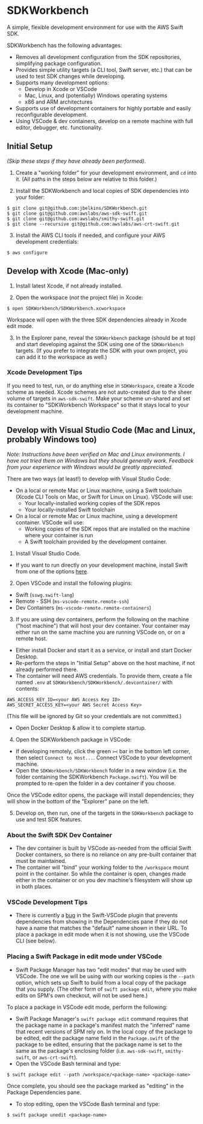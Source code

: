 # SDKWorkbench

A simple, flexible development environment for use with the AWS Swift SDK.

SDKWorkbench has the following advantages:
- Removes all development configuration from the SDK repositories, simplifying package configuration.
- Provides simple utility targets (a CLI tool, Swift server, etc.) that can be used to test SDK changes while developing.
- Supports many development options:
  - Develop in Xcode or VSCode
  - Mac, Linux, and (potentially) Windows operating systems
  - x86 and ARM architectures
- Supports use of development containers for highly portable and easily reconfigurable development.
- Using VSCode & dev containers, develop on a remote machine with full editor, debugger, etc. functionality.

## Initial Setup
_(Skip these steps if they have already been performed)_.

1. Create a "working folder" for your development environment, and `cd` into it. (All paths in the steps below are relative to this folder.)

2. Install the SDKWorkbench and local copies of SDK dependencies into your folder:
```
$ git clone git@github.com:jbelkins/SDKWorkbench.git
$ git clone git@github.com:awslabs/aws-sdk-swift.git
$ git clone git@github.com:awslabs/smithy-swift.git
$ git clone --recursive git@github.com:awslabs/aws-crt-swift.git
```

3. Install the AWS CLI tools if needed, and configure your AWS development credentials:
```
$ aws configure
```

## Develop with Xcode (Mac-only)

1. Install latest Xcode, if not already installed.

2. Open the workspace (_not_ the project file) in Xcode:
```
$ open SDKWorkbench/SDKWorkbench.xcworkspace
```
Workspace will open with the three SDK dependencies already in Xcode edit mode.

3. In the Explorer pane, reveal the `SDKWorkbench` package (should be at top) and start developing against the SDK using one of the `SDKWorkbench` targets.  (If you prefer to integrate the SDK with your own project, you can add it to the workspace as well.)

### Xcode Development Tips

If you need to test, run, or do anything else in `SDKWorkspace`, create a Xcode scheme as needed.
Xcode schemes are not auto-created due to the sheer volume of targets in `aws-sdk-swift`.
Make your scheme un-shared and set its container to "SDKWorkbench Workspace" so that it stays local
to your development machine.

## Develop with Visual Studio Code (Mac and Linux, probably Windows too)
_Note: Instructions have been verified on Mac and Linux environments.  I have not tried them on Windows but they should generally work.  Feedback from your experience with Windows would be greatly appreciated._

There are two ways (at least!) to develop with Visual Studio Code:
- On a local or remote Mac or Linux machine, using a Swift toolchain (Xcode CLI Tools on Mac, or Swift for Linux on Linux). VSCode will use:
  - Your locally-installed working copies of the SDK repos
  - Your locally-installed Swift toolchain
- On a local or remote Mac or Linux machine, using a development container.  VSCode will use:
  - Working copies of the SDK repos that are installed on the machine where your container is run
  - A Swift toolchain provided by the development container.

1. Install Visual Studio Code.
- If you want to run directly on your development machine, install Swift from one of the options [here](https://www.swift.org/download/).

2. Open VSCode and install the following plugins:
- Swift (`sswg.swift-lang`)
- Remote - SSH (`ms-vscode-remote.remote-ssh`)
- Dev Containers (`ms-vscode-remote.remote-containers`)

3. If you are using dev containers, perform the following on the machine ("host machine") that will host your dev container.  Your container may either run on the same machine you are running VSCode on, or on a remote host.
- Either install Docker and start it as a service, or install and start Docker Desktop.
- Re-perform the steps in "Initial Setup" above on the host machine, if not already performed there.
- The container will need AWS credentials.  To provide them, create a file named `.env` at `SDKWorkbench/SDKWorkbench/.devcontainer/` with contents:
```
AWS_ACCESS_KEY_ID=<your AWS Access Key ID>
AWS_SECRET_ACCESS_KEY=<your AWS Secret Access Key>
```
(This file will be ignored by Git so your credentials are not committed.)
- Open Docker Desktop & allow it to complete startup.

4. Open the SDKWorkbench package in VSCode:
- If developing remotely, click the green `><` bar in the bottom left corner, then select `Connect to Host...`.  Connect VSCode to your development machine. 
- Open the `SDKWorkbench/SDKWorkbench` folder in a new window (i.e. the folder containing the SDKWorkbench `Package.swift`). You will be prompted to re-open the folder in a dev container if you choose.

Once the VSCode editor opens, the package will install dependencies; they will show in the bottom of the "Explorer" pane on the left.

5. Develop on, then run, one of the targets in the `SDKWorkbench` package to use and test SDK features.

### About the Swift SDK Dev Container
- The dev container is built by VSCode as-needed from the official Swift Docker containers, so there is no reliance on any pre-built container that must be maintained.
- The container will "bind" your working folder to the `/workspace` mount point in the container.  So while the container is open, changes made either in the container or on you dev machine's filesystem will show up in both places.

### VSCode Development Tips
- There is currently a [bug](https://github.com/swift-server/vscode-swift/issues/425) in the Swift-VSCode plugin that prevents dependencies from showing in the Dependencies pane if they do not have a name that matches the "default" name shown in their URL.  To place a package in edit mode when it is not showing, use the VSCode CLI (see below).

### Placing a Swift Package in edit mode under VSCode
- Swift Package Manager has two "edit modes" that may be used with VSCode.  The one we will be using with our working copies is the `--path` option, which sets up Swift to build from a local copy of the package that you supply.  (The other form of `swift package edit`, where you make edits on SPM's own checkout, will not be used here.)

To place a package in VSCode edit mode, perform the following:
- Swift Package Manager's `swift package edit` command requires that the package name in a package's manifest match the "inferred" name that recent versions of SPM rely on.  In the local copy of the package to be edited, edit the package name field in the `Package.swift` of the package to be edited, ensuring that the package name is set to the same as the package's enclosing folder (i.e. `aws-sdk-swift`, `smithy-swift`, or `aws-crt-swift`).
- Open the VSCode Bash terminal and type:
```
$ swift package edit --path /workspace/<package-name> <package-name>
```
Once complete, you should see the package marked as "editing" in the Package Dependencies pane.
- To stop editing, open the VSCode Bash terminal and type:
```
$ swift package unedit <package-name>
```
